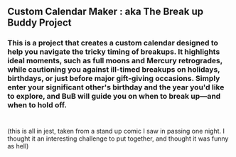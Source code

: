 ## Custom Calendar Maker : aka The Break up Buddy Project

### This is a project that creates a custom calendar designed to help you navigate the tricky timing of breakups. It highlights ideal moments, such as full moons and Mercury retrogrades, while cautioning you against ill-timed breakups on holidays, birthdays, or just before major gift-giving occasions. Simply enter your significant other's birthday and the year you'd like to explore, and BuB will guide you on when to break up—and when to hold off.
#
#
 (this is all in jest, taken from a stand up comic I saw in passing one night. I thought it an interesting challenge to put together, and thought it was funny as hell)
